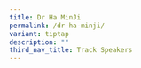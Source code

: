 ```yaml
---
title: Dr Ha MinJi
permalink: /dr-ha-minji/
variant: tiptap
description: ""
third_nav_title: Track Speakers
---
```

